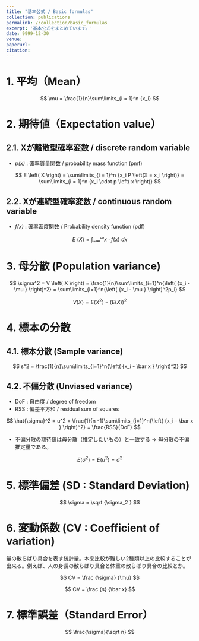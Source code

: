 ```yaml
---
title: "基本公式 / Basic formulas"
collection: publications
permalink: /:collection/basic_formulas
excerpt: '基本公式をまとめています。'
date: 9999-12-30
venue:
paperurl:
citation:
---
```


# 1. 平均（Mean）


$$
\mu = \frac{1}{n}\sum\limits_{i = 1}^n {x_i}
$$


# 2. 期待値（Expectation value）

## 2.1. Xが離散型確率変数 / discrete random variable
  - *p(x)* : 確率質量関数 / probability mass function (pmf) 


$$
E \left( X \right) = \sum\limits_{i = 1}^n {x_i P \left(X = x_i \right)}
                   = \sum\limits_{i = 1}^n {x_i \cdot p \left( x \right)}
$$

## 2.2. Xが連続型確率変数 / continuous random variable
  - *f(x)* : 確率密度関数 / Probability density function (pdf) 


$$
E \ \left( X \right) = \int^{\infty}_{-\infty}x\cdot f(x)\:dx
$$

# 3. 母分散 (Population variance)


$$
\sigma^2  = V \left( X \right)
          =  \frac{1}{n}\sum\limits_{i=1}^n{\left( {x_i - \mu } \right)^2}
          =  \sum\limits_{i=1}^n{\left( {x_i - \mu } \right)^2p_i}
$$

$$
V(X) = E \left( X^2 \right) - \bigl( E \left( X \right) \bigr)^2
$$

# 4. 標本の分散

## 4.1. 標本分散 (Sample variance)


$$
s^2  =  \frac{1}{n}\sum\limits_{i=1}^n{\left( {x_i - \bar x } \right)^2}
$$

## 4.2. 不偏分散 (Unviased variance)
  - DoF : 自由度 / degree of freedom
  - RSS : 偏差平方和 / residual sum of squares


$$
\hat{\sigma}^2  = u^2
 =  \frac{1}{n -1}\sum\limits_{i=1}^n{\left( {x_i - \bar x } \right)^2}
 = \frac{RSS}{DoF}
$$

  - 不偏分散の期待値は母分散（推定したいもの）と一致する ⇒ 母分散の不偏推定量である。


$$
E(\hat{\sigma}^2)  = E(u^2) = \sigma^2
$$


# 5. 標準偏差 (SD : Standard Deviation)


$$
\sigma  = \sqrt {\sigma_2 }
$$

<a id="coefficient_of_variation"></a>
# 6. 変動係数 (CV : Coefficient of variation)

量の散らばり具合を表す統計量。本来比較が難しい2種類以上の比較することが出来る。例えば、人の身長の散らばり具合と体重の散らばり具合の比較とか。

$$
CV  = \frac {\sigma} {\mu}
$$

$$
CV  = \frac {s} {\bar x}
$$


# 7. 標準誤差（Standard Error）



$$
\frac{\sigma}{\sqrt n}
$$








